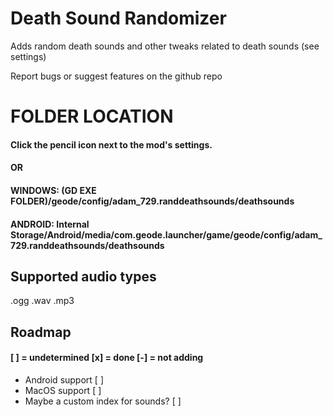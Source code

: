 # Death Sound Randomizer

Adds random death sounds and other tweaks related to death sounds (see settings)

Report bugs or suggest features on the github repo

# FOLDER LOCATION
#### Click the pencil icon next to the mod's settings.
#### OR
#### WINDOWS: (GD EXE FOLDER)/geode/config/adam_729.randdeathsounds/deathsounds
#### ANDROID: Internal Storage/Android/media/com.geode.launcher/game/geode/config/adam_729.randdeathsounds/deathsounds

## Supported audio types
.ogg
.wav
.mp3

## Roadmap
#### [ ] = undetermined [x] = done [-] = not adding
- Android support [ ]
- MacOS support [ ]
- Maybe a custom index for sounds? [ ]